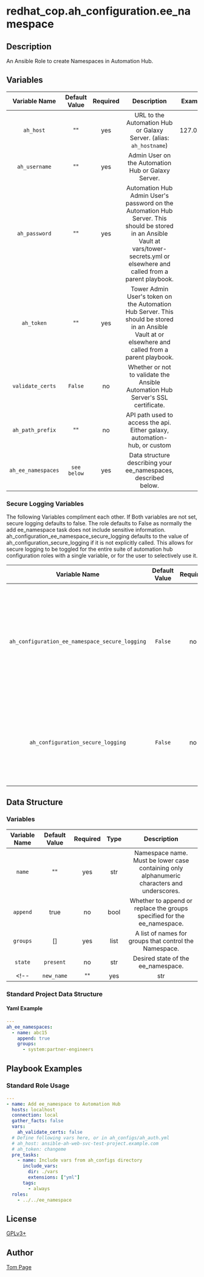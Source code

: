 # redhat_cop.ah_configuration.ee_namespace
## Description
An Ansible Role to create Namespaces in Automation Hub.

## Variables
|Variable Name|Default Value|Required|Description|Example|
|:---:|:---:|:---:|:---:|:---:|
|`ah_host`|""|yes|URL to the Automation Hub or Galaxy Server. (alias: `ah_hostname`)|127.0.0.1|
|`ah_username`|""|yes|Admin User on the Automation Hub or Galaxy Server.||
|`ah_password`|""|yes|Automation Hub Admin User's password on the Automation Hub Server.  This should be stored in an Ansible Vault at vars/tower-secrets.yml or elsewhere and called from a parent playbook.||
|`ah_token`|""|yes|Tower Admin User's token on the Automation Hub Server.  This should be stored in an Ansible Vault at or elsewhere and called from a parent playbook.||
|`validate_certs`|`False`|no|Whether or not to validate the Ansible Automation Hub Server's SSL certificate.||
|`ah_path_prefix`|""|no|API path used to access the api. Either galaxy, automation-hub, or custom||
|`ah_ee_namespaces`|`see below`|yes|Data structure describing your ee_namespaces, described below.||


### Secure Logging Variables
The following Variables compliment each other.
If Both variables are not set, secure logging defaults to false.
The role defaults to False as normally the add ee_namespace task does not include sensitive information.
ah_configuration_ee_namespace_secure_logging defaults to the value of ah_configuration_secure_logging if it is not explicitly called. This allows for secure logging to be toggled for the entire suite of automation hub configuration roles with a single variable, or for the user to selectively use it.

|Variable Name|Default Value|Required|Description|
|:---:|:---:|:---:|:---:|
|`ah_configuration_ee_namespace_secure_logging`|`False`|no|Whether or not to include the sensitive Namepsace role tasks in the log.  Set this value to `True` if you will be providing your sensitive values from elsewhere.|
|`ah_configuration_secure_logging`|`False`|no|This variable enables secure logging as well, but is shared across multiple roles, see above.|


## Data Structure
### Variables
|Variable Name|Default Value|Required|Type|Description|
|:---:|:---:|:---:|:---:|:---:|
|`name`|""|yes|str|Namespace name. Must be lower case containing only alphanumeric characters and underscores.|
|`append`|true|no|bool|Whether to append or replace the groups specified for the ee_namespace.|
|`groups`|[]|yes|list|A list of names for groups that control the Namespace.|
|`state`|`present`|no|str|Desired state of the ee_namespace.|
<!-- |`new_name`|""|yes|str|Setting this option will change the existing name (looked up via the name field).| -->

### Standard Project Data Structure

#### Yaml Example
```yaml
---
ah_ee_namespaces:
  - name: abc15
    append: true
    groups:
      - system:partner-engineers
```

## Playbook Examples
### Standard Role Usage
```yaml
---
- name: Add ee_namespace to Automation Hub
  hosts: localhost
  connection: local
  gather_facts: false
  vars:
    ah_validate_certs: false
  # Define following vars here, or in ah_configs/ah_auth.yml
  # ah_host: ansible-ah-web-svc-test-project.example.com
  # ah_token: changeme
  pre_tasks:
    - name: Include vars from ah_configs directory
      include_vars:
        dir: ./vars
        extensions: ["yml"]
      tags:
        - always
  roles:
    - ../../ee_namespace
```
## License
[GPLv3+](LICENSE)

## Author
[Tom Page](https://github.com/Tompage1994/)
